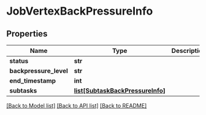 # JobVertexBackPressureInfo

## Properties
Name | Type | Description | Notes
------------ | ------------- | ------------- | -------------
**status** | **str** |  | [optional] 
**backpressure_level** | **str** |  | [optional] 
**end_timestamp** | **int** |  | [optional] 
**subtasks** | [**list[SubtaskBackPressureInfo]**](SubtaskBackPressureInfo.md) |  | [optional] 

[[Back to Model list]](../README.md#documentation-for-models) [[Back to API list]](../README.md#documentation-for-api-endpoints) [[Back to README]](../README.md)

